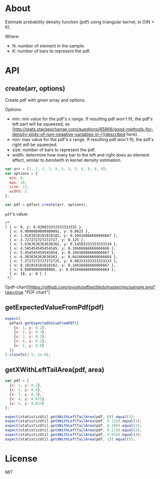 # About

Estimate probability density function (pdf) using triangular kernel, in O(N + K).

Where:

  * N: number of element in the sample.
  * K: number of bars to represent the pdf.

# API

## create(arr, options)

Create pdf with given array and options.

Options:

  * min: min value for the pdf's x range. If resulting pdf won't fit, the pdf's left part will be squeezed, as [http://stats.stackexchange.com/questions/65866/good-methods-for-density-plots-of-non-negative-variables-in-r](described here).
  * min: max value for the pdf's x range. If resulting pdf won't fit, the pdf's right will be squeezed.
  * size: number of bars to represent the pdf.
  * width: determine how many bar to the left and right does an element affect, similar to *bandwith* in kernel density estimation.

```js
var arr = [1, 2, 3, 3, 4, 5, 5, 5, 6, 8, 9, 9];
var options = {
  min: 0,
  max: 10,
  size: 12,
  width: 2
};

var pdf = pdfast.create(arr, options);
```

`pdf`'s value:
```
/*
[ { x: 0, y: 0.020833333333333332 },
  { x: 0.9090909090909091, y: 0.0625 },
  { x: 1.8181818181818181, y: 0.10416666666666667 },
  { x: 2.727272727272727, y: 0.125 },
  { x: 3.6363636363636362, y: 0.14583333333333334 },
  { x: 4.545454545454545, y: 0.16666666666666666 },
  { x: 5.454545454545454, y: 0.10416666666666667 },
  { x: 6.363636363636363, y: 0.041666666666666664 },
  { x: 7.2727272727272725, y: 0.08333333333333333 },
  { x: 8.181818181818182, y: 0.10416666666666667 },
  { x: 9.09090909090909, y: 0.041666666666666664 },
  { x: 10, y: 0 } ]
 */
```
![pdf-chart][https://github.com/gyosh/pdfast/blob/master/res/sample.png?raw=true "PDF chart"]

## getExpectedValueFromPdf(pdf)

```js
expect(
  pdfast.getExpectedValueFromPdf([
    {x: 1, y: 0.2},
    {x: 2, y: 0.3},
    {x: 3, y: 0.3},
    {x: 4, y: 0.2},
    {x: 5, y: 0.0}
  ])
).closeTo(2.5, 1e-8);
```

## getXWithLeftTailArea(pdf, area)

```js
var pdf = [
  {x: 1, y: 0.2},
  {x: 2, y: 0.4},
  {x: 3, y: 0.3},
  {x: 4, y: 0.075},
  {x: 5, y: 0.025}
];

expect(statisticUtil.getXWithLeftTailArea(pdf, 0)).equal(1);
expect(statisticUtil.getXWithLeftTailArea(pdf, 0.12)).equal(1);
expect(statisticUtil.getXWithLeftTailArea(pdf, 0.19)).equal(1);
expect(statisticUtil.getXWithLeftTailArea(pdf, 0.21)).equal(2);
expect(statisticUtil.getXWithLeftTailArea(pdf, 0.95)).equal(4);
expect(statisticUtil.getXWithLeftTailArea(pdf, 1)).equal(5);
```

# License
MIT

